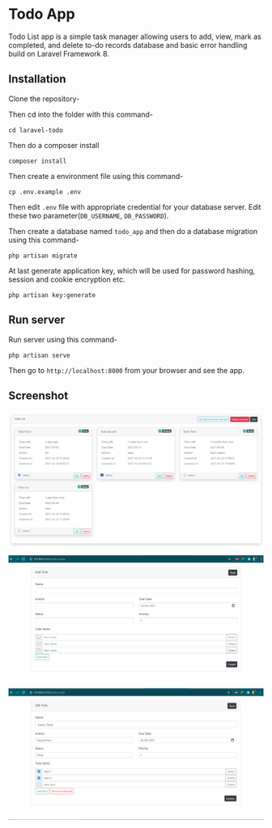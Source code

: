 # Todo App

Todo List app is a simple task manager allowing users to add, view, mark as completed, and delete to-do records database and basic error handling build on Laravel Framework 8. 

## Installation

Clone the repository-

Then cd into the folder with this command-
```
cd laravel-todo
```

Then do a composer install
```
composer install
```

Then create a environment file using this command-
```
cp .env.example .env
```

Then edit `.env` file with appropriate credential for your database server. Edit these two parameter(`DB_USERNAME`, `DB_PASSWORD`).

Then create a database named `todo_app` and then do a database migration using this command-
```
php artisan migrate
```

At last generate application key, which will be used for password hashing, session and cookie encryption etc.
```
php artisan key:generate
```

## Run server

Run server using this command-
```
php artisan serve
```

Then go to `http://localhost:8000` from your browser and see the app.


## Screenshot

![Todo List](/screenshot/1.png)
![Add Todo](/screenshot/2.png)
![Edit Todo](/screenshot/3.png)

